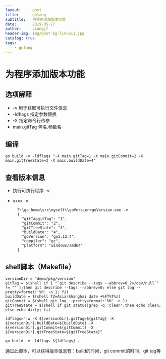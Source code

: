 ```yaml
---
layout:     post                  
title:      golang
subtitle:   为程序添加版本功能
date:       2019-05-27
author:     Liangjf                  
header-img: img/post-bg-linux11.jpg
catalog: true                      
tags:                       
    - golang
---
```


# 为程序添加版本功能

## 选项解释
- -v 				用于获取可执行文件信息
- -ldflags 			指定参数替换
- -X 				指定命令行传参
- main.gitTag		包名.参数名

## 编译
`go build -v -ldflags "-X main.gitTag=1 -X main.gitCommit=2 -X main.gitTreeState=3 -X main.buildDate=4"`


## 查看版本信息
- 执行可执行程序 -v
- xxxx  -v


		F:\go_home\src\myselft\goVersion>goVersion.exe -v
		{
		  "gitTaggitTag": "1",
		  "gitCommit": "2",
		  "gitTreeState": "3",
		  "buildDate": "4",
		  "goVersion": "go1.12.4",
		  "compiler": "gc",
		  "platform": "windows/amd64"
		}


## shell脚本（Makefile）

	versionDir = "demo/pkg/version"
	gitTag = $(shell if [ "`git describe --tags --abbrev=0 2>/dev/null`" != "" ];then git describe --tags --abbrev=0; else git log --pretty=format:'%h' -n 1; fi)
	buildDate = $(shell TZ=Asia/Shanghai date +%FT%T%z)
	gitCommit = $(shell git log --pretty=format:'%H' -n 1)
	gitTreeState = $(shell if git status|grep -q 'clean';then echo clean; else echo dirty; fi)
	
	ldflags="-w -X ${versionDir}.gitTag=${gitTag} -X ${versionDir}.buildDate=${buildDate} -X ${versionDir}.gitCommit=${gitCommit} -X ${versionDir}.gitTreeState=${gitTreeState}"

`go build -v -ldflags ${ldflags} .`

通过此脚本，可以获得版本信息有：build的时间，git commit的时间，git tag等